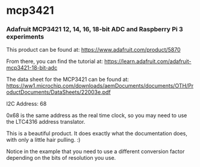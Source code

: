 # mcp3421
### Adafruit MCP3421 12, 14, 16, 18-bit ADC and Raspberry Pi 3 experiments

This product can be found at: https://www.adafruit.com/product/5870

From there, you can find the tutorial at: https://learn.adafruit.com/adafruit-mcp3421-18-bit-adc

The data sheet for the MCP3421 can be found at: https://ww1.microchip.com/downloads/aemDocuments/documents/OTH/ProductDocuments/DataSheets/22003e.pdf

I2C Address: 68

0x68 is the same address as the real time clock, so you may need to use the LTC4316 address translator.

This is a beautiful product. It does exactly what the documentation does, with only a little hair pulling. :)

Notice in the example that you need to use a different conversion factor depending on the bits of resolution you use.
